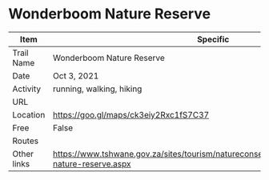 # Wonderboom Nature Reserve

Item | Specific
-----| ---------
Trail Name | Wonderboom Nature Reserve 
Date | Oct 3, 2021
Activity | running, walking, hiking
URL |
Location| https://goo.gl/maps/ck3eiy2Rxc1fS7C37
Free | False
Routes | 
Other links |https://www.tshwane.gov.za/sites/tourism/natureconservation/pages/wonderboom-nature-reserve.aspx
